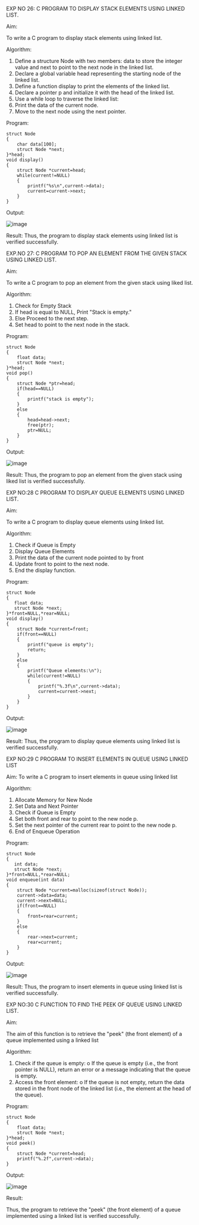 

EXP NO 26: C PROGRAM TO DISPLAY STACK ELEMENTS USING LINKED LIST.

Aim:

To write a C program to display stack elements using linked list.

Algorithm:

1.	Define a structure Node with two members: data to store the integer value and next to point to the next node in the linked list.
2.	Declare a global variable head representing the starting node of the linked list.
3.	Define a function display to print the elements of the linked list.
4.	Declare a pointer p and initialize it with the head of the linked list.
5.	Use a while loop to traverse the linked list:
6.	Print the data of the current node.
7.	Move to the next node using the next pointer.
 
Program:
```
struct Node   
{  
    char data[100];  
    struct Node *next;  
}*head;  
void display()  
{
    struct Node *current=head;
    while(current!=NULL)
    {
        printf("%s\n",current->data);
        current=current->next;
    }
}
```
Output:


![image](https://github.com/user-attachments/assets/02a4d1be-dedd-43f5-a19c-92c7b7e49b01)


Result:
Thus, the program to display stack elements using linked list is verified successfully. 



EXP.NO 27: C PROGRAM TO POP AN ELEMENT FROM THE GIVEN STACK USING 
LINKED LIST.

Aim:

To write a C program to pop an element from the given stack using liked list.

Algorithm:
1.	Check for Empty Stack
2.	If head is equal to NULL, Print "Stack is empty."
3.	Else Proceed to the next step.
4.	Set head to point to the next node in the stack.
 
Program:
```
struct Node   
{  
    float data;  
    struct Node *next;  
}*head;  
void pop()  
{  
    struct Node *ptr=head;  
    if(head==NULL)  
    {  
        printf("stack is empty");  
    }  
    else  
    {  
        head=head->next;
        free(ptr);
        ptr=NULL;
    }  
}
```
Output:


![image](https://github.com/user-attachments/assets/bfb45b2b-3f0e-4da9-97ac-e2f76a175f0b)




Result:
Thus, the program to pop an element from the given stack using liked list is verified successfully.

 
EXP NO:28 C PROGRAM TO DISPLAY QUEUE ELEMENTS USING LINKED LIST.

Aim:

To write a C program to display queue elements using linked list.

Algorithm:

1.	Check if Queue is Empty
2.	Display Queue Elements
3.	Print the data of the current node pointed to by front
4.	Update front to point to the next node.
5.	End the display function.
 
Program:
```
struct Node
{
   float data;
   struct Node *next;
}*front=NULL,*rear=NULL;
void display()
{
    struct Node *current=front;
    if(front==NULL)
    {
        printf("queue is empty");
        return;
    }
    else
    {
        printf("Queue elements:\n");  
        while(current!=NULL)
        {
            printf("%.3f\n",current->data);
            current=current->next;
        }
    }
}
```
Output:

![image](https://github.com/user-attachments/assets/dbd14b85-8a27-4602-b0a9-a123f61ad8ad)


Result:
Thus, the program to display queue elements using linked list is verified successfully.


 
EXP NO:29 C PROGRAM TO INSERT ELEMENTS IN QUEUE USING LINKED LIST

Aim:
To write a C program to insert elements in queue using linked list

Algorithm:
1.	Allocate Memory for New Node
2.	Set Data and Next Pointer
3.	Check if Queue is Empty
4.	Set both front and rear to point to the new node p.
5.	Set the next pointer of the current rear to point to the new node p.
6.	End of Enqueue Operation
 
Program:
```
struct Node
{
   int data;
   struct Node *next;
}*front=NULL,*rear=NULL;
void enqueue(int data)
{
    struct Node *current=malloc(sizeof(struct Node));
    current->data=data;
    current->next=NULL;
    if(front==NULL)
    {
        front=rear=current;
    }
    else
    {
        rear->next=current;
        rear=current;
    }
}
```
Output:


![image](https://github.com/user-attachments/assets/8aedf8c2-4f8e-4dce-aca0-bae710b9d7bd)


Result:
Thus, the program to insert elements in queue using linked list is verified successfully.



EXP NO:30 C FUNCTION TO FIND THE PEEK OF QUEUE USING LINKED LIST.


Aim:

The aim of this function is to retrieve the "peek" (the front element) of a queue implemented using a linked list

Algorithm:

1.	Check if the queue is empty:
o	If the queue is empty (i.e., the front pointer is NULL), return an error or a message indicating that the queue is empty.
2.	Access the front element:
o	If the queue is not empty, return the data stored in the front node of the linked list (i.e., the element at the head of the queue).

Program:
```
struct Node   
{  
    float data;  
    struct Node *next;  
}*head;
void peek()
{
    struct Node *current=head;
    printf("%.2f",current->data);
}
```
Output:

![image](https://github.com/user-attachments/assets/93c518cc-66c6-4da9-b89d-0a0c47c6d31d)

Result:

Thus, the program to retrieve the "peek" (the front element) of a queue implemented using a linked list is verified successfully.

